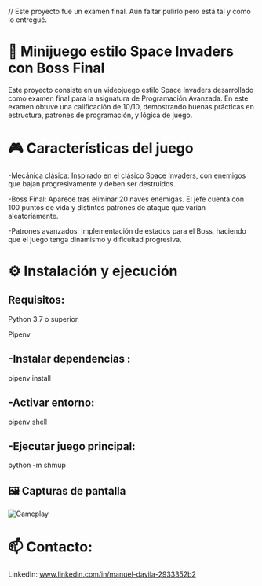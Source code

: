 // Este proyecto fue un examen final. Aún faltar pulirlo pero está tal y como lo entregué.

# 🚀 Minijuego estilo Space Invaders con Boss Final

Este proyecto consiste en un videojuego estilo Space Invaders desarrollado como examen final para la asignatura de Programación Avanzada. 
En este examen obtuve una calificación de 10/10, demostrando buenas prácticas en estructura, patrones de programación, y lógica de juego.


# 🎮 Características del juego

-Mecánica clásica: Inspirado en el clásico Space Invaders, con enemigos que bajan progresivamente y deben ser destruidos.

-Boss Final: Aparece tras eliminar 20 naves enemigas. El jefe cuenta con 100 puntos de vida y distintos patrones de ataque que varían aleatoriamente.

-Patrones avanzados: Implementación de estados para el Boss, haciendo que el juego tenga dinamismo y dificultad progresiva.


# ⚙️ Instalación y ejecución

## Requisitos:

Python 3.7 o superior

Pipenv

-Instalar dependencias :
--
pipenv install

-Activar entorno:
--
pipenv shell

-Ejecutar juego principal:
--
python -m shmup


## 🖼️ Capturas de pantalla
![Gameplay](shmup/assets/images/gameplay1.gif)


# 📫 Contacto:

LinkedIn: www.linkedin.com/in/manuel-davila-2933352b2


